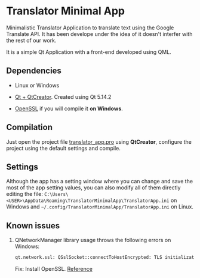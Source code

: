 # Translator Minimal App

Minimalistic Translator Application to translate text using the Google Translate API. It has been develope under the idea of it doesn't interfer with the rest of our work.

It is a simple Qt Application with a front-end developed using QML.

## Dependencies

* Linux or Windows

* [Qt + QtCreator](https://www.qt.io/download). Created using Qt 5.14.2

* [OpenSSL](https://slproweb.com/products/Win32OpenSSL.html) if you will compile it **on Windows**.

## Compilation

Just open the project file [translator_app.pro](translator_app.pro) using **QtCreator**, configure the project using the default settings and compile.

## Settings

Although the app has a setting window where you can change and save the most of the app setting values, you can also modify all of them directly editing the file: `C:\Users\<USER>\AppData\Roaming\TranslatorMinimalApp\TranslatorApp.ini` on Windows and `~/.config/TranslatorMinimalApp/TranslatorApp.ini` on Linux.

## Known issues

1. QNetworkManager library usage throws the following errors on Windows:

    ```bash
    qt.network.ssl: QSslSocket::connectToHostEncrypted: TLS initialization failed
    ```
    Fix: Install OpenSSL. [Reference](https://stackoverflow.com/questions/53805704/tls-initialization-failed-on-get-request)
